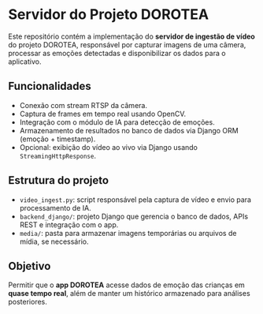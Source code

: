 # Servidor do Projeto DOROTEA

Este repositório contém a implementação do **servidor de ingestão de vídeo** do projeto DOROTEA, responsável por capturar imagens de uma câmera, processar as emoções detectadas e disponibilizar os dados para o aplicativo.

## Funcionalidades

- Conexão com stream RTSP da câmera.
- Captura de frames em tempo real usando OpenCV.
- Integração com o módulo de IA para detecção de emoções.
- Armazenamento de resultados no banco de dados via Django ORM (emoção + timestamp).
- Opcional: exibição do vídeo ao vivo via Django usando `StreamingHttpResponse`.

## Estrutura do projeto

- `video_ingest.py`: script responsável pela captura de vídeo e envio para processamento de IA.
- `backend_django/`: projeto Django que gerencia o banco de dados, APIs REST e integração com o app.
- `media/`: pasta para armazenar imagens temporárias ou arquivos de mídia, se necessário.

## Objetivo

Permitir que o **app DOROTEA** acesse dados de emoção das crianças em **quase tempo real**, além de manter um histórico armazenado para análises posteriores.
